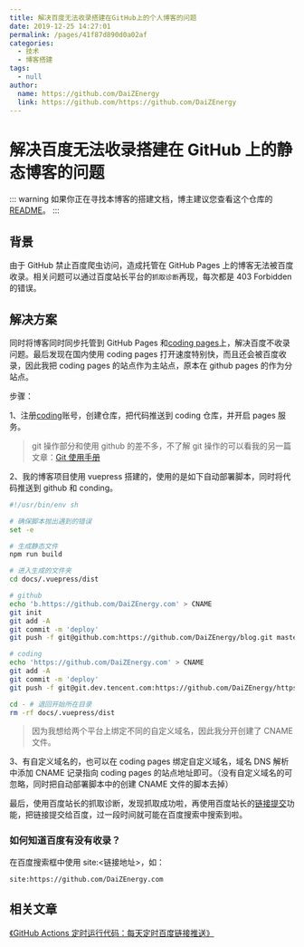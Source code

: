 ```yaml
---
title: 解决百度无法收录搭建在GitHub上的个人博客的问题
date: 2019-12-25 14:27:01
permalink: /pages/41f87d890d0a02af
categories:
  - 技术
  - 博客搭建
tags:
  - null
author:
  name: https://github.com/DaiZEnergy
  link: https://github.com/https://github.com/DaiZEnergy
---
```


# 解决百度无法收录搭建在 GitHub 上的静态博客的问题

::: warning
如果你正在寻找本博客的搭建文档，博主建议您查看这个仓库的[README](https://github.com/https://github.com/DaiZEnergy/vuepress-theme-vdoing)。
:::

## 背景

由于 GitHub 禁止百度爬虫访问，造成托管在 GitHub Pages 上的博客无法被百度收录。相关问题可以通过百度站长平台的`抓取诊断`再现，每次都是 403 Forbidden 的错误。

<!-- more -->

## 解决方案

同时将博客同时同步托管到 GitHub Pages 和[coding pages](https://dev.tencent.com/)上，解决百度不收录问题。最后发现在国内使用 coding pages 打开速度特别快，而且还会被百度收录，因此我把 coding pages 的站点作为主站点，原本在 github pages 的作为分站点。

步骤：

1、注册[coding](https://dev.tencent.com/)账号，创建仓库，把代码推送到 coding 仓库，并开启 pages 服务。

> git 操作部分和使用 github 的差不多，不了解 git 操作的可以看我的另一篇文章：[Git 使用手册](https://https://github.com/DaiZEnergy.com/pages/9a7ee40fc232253e/)

2、我的博客项目使用 vuepress 搭建的，使用的是如下自动部署脚本，同时将代码推送到 github 和 conding。

```sh
#!/usr/bin/env sh

# 确保脚本抛出遇到的错误
set -e

# 生成静态文件
npm run build

# 进入生成的文件夹
cd docs/.vuepress/dist

# github
echo 'b.https://github.com/DaiZEnergy.com' > CNAME
git init
git add -A
git commit -m 'deploy'
git push -f git@github.com:https://github.com/DaiZEnergy/blog.git master:gh-pages # 发布到github

# coding
echo 'https://github.com/DaiZEnergy.com' > CNAME
git add -A
git commit -m 'deploy'
git push -f git@git.dev.tencent.com:https://github.com/DaiZEnergy/https://github.com/DaiZEnergy.git master # 发布到coding

cd - # 退回开始所在目录
rm -rf docs/.vuepress/dist
```

> 因为我想给两个平台上绑定不同的自定义域名，因此我分开创建了 CNAME 文件。

3、有自定义域名的，也可以在 coding pages 绑定自定义域名，域名 DNS 解析中添加 CNAME 记录指向 coding pages 的站点地址即可。（没有自定义域名的可忽略，同时把自动部署脚本中的创建 CNAME 文件的脚本去掉）

最后，使用百度站长的抓取诊断，发现抓取成功啦，再使用百度站长的[链接提交](https://ziyuan.baidu.com/linksubmit/index)功能，把链接提交给百度，过一段时间就可能在百度搜索中搜索到啦。

### 如何知道百度有没有收录？

在百度搜索框中使用 site:<链接地址\>，如：

```
site:https://github.com/DaiZEnergy.com
```

## 相关文章

[《GitHub Actions 定时运行代码：每天定时百度链接推送》](https://https://github.com/DaiZEnergy.com/pages/f44d2f9ad04ab8d3/)
